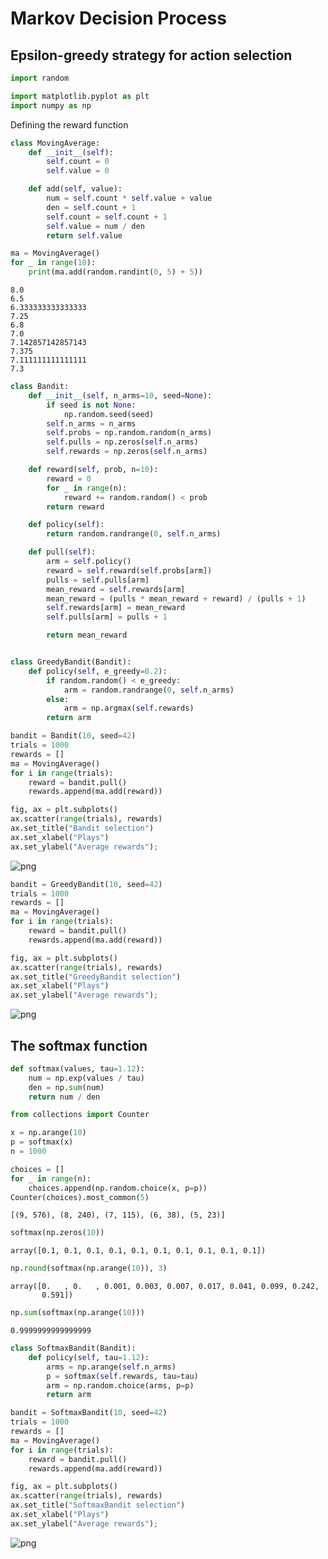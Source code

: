 # Markov Decision Process

## Epsilon-greedy strategy for action selection


```python
import random

import matplotlib.pyplot as plt
import numpy as np
```

Defining the reward function


```python
class MovingAverage:
    def __init__(self):
        self.count = 0
        self.value = 0

    def add(self, value):
        num = self.count * self.value + value
        den = self.count + 1
        self.count = self.count + 1
        self.value = num / den
        return self.value
```


```python
ma = MovingAverage()
for _ in range(10):
    print(ma.add(random.randint(0, 5) + 5))
```

    8.0
    6.5
    6.333333333333333
    7.25
    6.8
    7.0
    7.142857142857143
    7.375
    7.111111111111111
    7.3



```python
class Bandit:
    def __init__(self, n_arms=10, seed=None):
        if seed is not None:
            np.random.seed(seed)
        self.n_arms = n_arms
        self.probs = np.random.random(n_arms)
        self.pulls = np.zeros(self.n_arms)
        self.rewards = np.zeros(self.n_arms)

    def reward(self, prob, n=10):
        reward = 0
        for _ in range(n):
            reward += random.random() < prob
        return reward

    def policy(self):
        return random.randrange(0, self.n_arms)

    def pull(self):
        arm = self.policy()
        reward = self.reward(self.probs[arm])
        pulls = self.pulls[arm]
        mean_reward = self.rewards[arm]
        mean_reward = (pulls * mean_reward + reward) / (pulls + 1)
        self.rewards[arm] = mean_reward
        self.pulls[arm] = pulls + 1

        return mean_reward


class GreedyBandit(Bandit):
    def policy(self, e_greedy=0.2):
        if random.random() < e_greedy:
            arm = random.randrange(0, self.n_arms)
        else:
            arm = np.argmax(self.rewards)
        return arm
```


```python
bandit = Bandit(10, seed=42)
trials = 1000
rewards = []
ma = MovingAverage()
for i in range(trials):
    reward = bandit.pull()
    rewards.append(ma.add(reward))

fig, ax = plt.subplots()
ax.scatter(range(trials), rewards)
ax.set_title("Bandit selection")
ax.set_xlabel("Plays")
ax.set_ylabel("Average rewards");
```


    
![png](02_markov_decision_process_files/02_markov_decision_process_7_0.png)
    



```python
bandit = GreedyBandit(10, seed=42)
trials = 1000
rewards = []
ma = MovingAverage()
for i in range(trials):
    reward = bandit.pull()
    rewards.append(ma.add(reward))

fig, ax = plt.subplots()
ax.scatter(range(trials), rewards)
ax.set_title("GreedyBandit selection")
ax.set_xlabel("Plays")
ax.set_ylabel("Average rewards");
```


    
![png](02_markov_decision_process_files/02_markov_decision_process_8_0.png)
    


## The softmax function


```python
def softmax(values, tau=1.12):
    num = np.exp(values / tau)
    den = np.sum(num)
    return num / den
```


```python
from collections import Counter

x = np.arange(10)
p = softmax(x)
n = 1000

choices = []
for _ in range(n):
    choices.append(np.random.choice(x, p=p))
Counter(choices).most_common(5)
```




    [(9, 576), (8, 240), (7, 115), (6, 38), (5, 23)]




```python
softmax(np.zeros(10))
```




    array([0.1, 0.1, 0.1, 0.1, 0.1, 0.1, 0.1, 0.1, 0.1, 0.1])




```python
np.round(softmax(np.arange(10)), 3)
```




    array([0.   , 0.   , 0.001, 0.003, 0.007, 0.017, 0.041, 0.099, 0.242,
           0.591])




```python
np.sum(softmax(np.arange(10)))
```




    0.9999999999999999




```python
class SoftmaxBandit(Bandit):
    def policy(self, tau=1.12):
        arms = np.arange(self.n_arms)
        p = softmax(self.rewards, tau=tau)
        arm = np.random.choice(arms, p=p)
        return arm
```


```python
bandit = SoftmaxBandit(10, seed=42)
trials = 1000
rewards = []
ma = MovingAverage()
for i in range(trials):
    reward = bandit.pull()
    rewards.append(ma.add(reward))

fig, ax = plt.subplots()
ax.scatter(range(trials), rewards)
ax.set_title("SoftmaxBandit selection")
ax.set_xlabel("Plays")
ax.set_ylabel("Average rewards");
```


    
![png](02_markov_decision_process_files/02_markov_decision_process_16_0.png)
    

